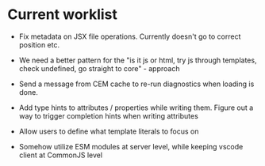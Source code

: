 # Current worklist

- Fix metadata on JSX file operations. Currently doesn't go to correct position etc.
- We need a better pattern for the "is it js or html, try js through templates, check undefined, go straight to core" - approach

- Send a message from CEM cache to re-run diagnostics when loading is done.
- Add type hints to attributes / properties while writing them. Figure out a way to trigger completion hints when writing attributes
- Allow users to define what template literals to focus on


- Somehow utilize ESM modules at server level, while keeping vscode client at CommonJS level
